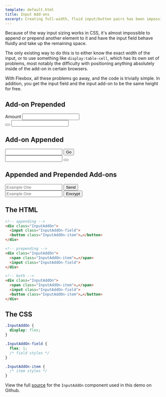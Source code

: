 ```yaml
---
template: default.html
title: Input Add-ons
excerpt: Creating full-width, fluid input/button pairs has been impossible for most of the history of CSS. With Flexbox it couldn't be easier.
---
```


Because of the way input sizing works in CSS, it's almost impossible to append or prepend another element to it and have the input field behave fluidly and take up the remaining space.

The only existing way to do this is to either know the exact width of the input, or to use something like `display:table-cell`, which has its own set of problems, most notably the difficulty with positioning anything absolutely inside of the add-on in certain browsers.

With Flexbox, all these problems go away, and the code is trivially simple. In addition, you get the input field and the input add-on to be the same height for free.

<div class="Grid Grid--guttersLg Grid--full med-Grid--fit">
  <div class="Grid-cell">
    <h2>Add-on Prepended</h2>
    <div class="InputAddOn">
      <span class="InputAddOn-item">Amount</span>
      <input class="InputAddOn-field">
    </div>
    <div class="InputAddOn">
      <button class="InputAddOn-item"><span class="icon icon-search"></span></button>
      <input class="InputAddOn-field">
    </div>
  </div>
  <div class="Grid-cell">
    <h2>Add-on Appended</h2>
    <div class="InputAddOn">
      <input class="InputAddOn-field">
      <button class="InputAddOn-item">Go</button>
    </div>
    <div class="InputAddOn">
      <input class="InputAddOn-field">
      <button class="InputAddOn-item"><span class="icon icon-star"></span></button>
    </div>
  </div>
</div>

## Appended and Prepended Add-ons

<div class="Grid Grid--guttersLg Grid--full med-Grid--fit">
  <div class="Grid-cell">
    <div class="InputAddOn">
      <span class="InputAddOn-item"><span class="icon icon-envelope"></span></span>
      <input class="InputAddOn-field" placeholder="Example One">
      <button class="InputAddOn-item">Send</button>
    </div>
  </div>
  <div class="Grid-cell">
    <div class="InputAddOn">
      <span class="InputAddOn-item"><span class="icon icon-lock"></span></span>
      <input class="InputAddOn-field" placeholder="Example One">
      <button class="InputAddOn-item">Encrypt</button>
    </div>
  </div>
</div>

## The HTML

```html
<!-- appending -->
<div class="InputAddOn">
  <input class="InputAddOn-field">
  <button class="InputAddOn-item">…</button>
</div>

<!-- prepending -->
<div class="InputAddOn">
  <span class="InputAddOn-item">…</span>
  <input class="InputAddOn-field">
</div>

<!-- both -->
<div class="InputAddOn">
  <span class="InputAddOn-item">…</span>
  <input class="InputAddOn-field">
  <button class="InputAddOn-item">…</button>
</div>
```

## The CSS

```css
.InputAddOn {
  display: flex;
}

.InputAddOn-field {
  flex: 1;
  /* field styles */
}

.InputAddOn-item {
  /* item styles */
}

```

View the full [source](https://github.com/philipwalton/solved-by-flexbox/blob/master/assets/css/components/input-add-on.css) for the `InputAddOn` component used in this demo on Github.
